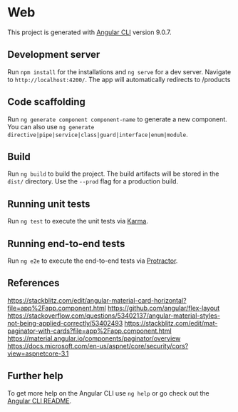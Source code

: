 # Web

This project is generated with [Angular CLI](https://github.com/angular/angular-cli) version 9.0.7.

## Development server

Run `npm install` for the installations and `ng serve` for a dev server. Navigate to `http://localhost:4200/`. The app will automatically redirects to /products

## Code scaffolding

Run `ng generate component component-name` to generate a new component. You can also use `ng generate directive|pipe|service|class|guard|interface|enum|module`.

## Build

Run `ng build` to build the project. The build artifacts will be stored in the `dist/` directory. Use the `--prod` flag for a production build.

## Running unit tests

Run `ng test` to execute the unit tests via [Karma](https://karma-runner.github.io).

## Running end-to-end tests

Run `ng e2e` to execute the end-to-end tests via [Protractor](http://www.protractortest.org/).

## References
https://stackblitz.com/edit/angular-material-card-horizontal?file=app%2Fapp.component.html
https://github.com/angular/flex-layout
https://stackoverflow.com/questions/53402137/angular-material-styles-not-being-applied-correctly/53402493
https://stackblitz.com/edit/mat-paginator-with-cards?file=app%2Fapp.component.html
https://material.angular.io/components/paginator/overview
https://docs.microsoft.com/en-us/aspnet/core/security/cors?view=aspnetcore-3.1

## Further help
To get more help on the Angular CLI use `ng help` or go check out the [Angular CLI README](https://github.com/angular/angular-cli/blob/master/README.md).
